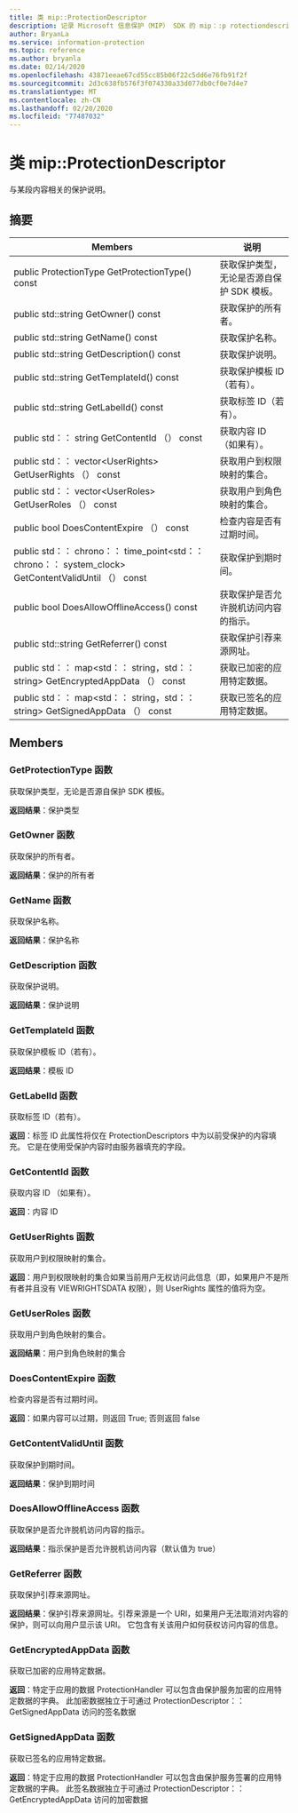 ```yaml
---
title: 类 mip::ProtectionDescriptor
description: 记录 Microsoft 信息保护（MIP） SDK 的 mip：:p rotectiondescriptor 类。
author: BryanLa
ms.service: information-protection
ms.topic: reference
ms.author: bryanla
ms.date: 02/14/2020
ms.openlocfilehash: 43871eeae67cd55cc85b06f22c5dd6e76fb91f2f
ms.sourcegitcommit: 2d3c638fb576f3f074330a33d077db0cf0e7d4e7
ms.translationtype: MT
ms.contentlocale: zh-CN
ms.lasthandoff: 02/20/2020
ms.locfileid: "77487032"
---
```

# <a name="class-mipprotectiondescriptor"></a>类 mip::ProtectionDescriptor 
与某段内容相关的保护说明。
  
## <a name="summary"></a>摘要
 Members                        | 说明                                
--------------------------------|---------------------------------------------
public ProtectionType GetProtectionType() const  |  获取保护类型，无论是否源自保护 SDK 模板。
public std::string GetOwner() const  |  获取保护的所有者。
public std::string GetName() const  |  获取保护名称。
public std::string GetDescription() const  |  获取保护说明。
public std::string GetTemplateId() const  |  获取保护模板 ID（若有）。
public std::string GetLabelId() const  |  获取标签 ID（若有）。
public std：： string GetContentId （） const  |  获取内容 ID （如果有）。
public std：： vector\<UserRights\> GetUserRights （） const  |  获取用户到权限映射的集合。
public std：： vector\<UserRoles\> GetUserRoles （） const  |  获取用户到角色映射的集合。
public bool DoesContentExpire （） const  |  检查内容是否有过期时间。
public std：： chrono：： time_point\<std：： chrono：： system_clock\> GetContentValidUntil （） const  |  获取保护到期时间。
public bool DoesAllowOfflineAccess() const  |  获取保护是否允许脱机访问内容的指示。
public std::string GetReferrer() const  |  获取保护引荐来源网址。
public std：： map\<std：： string，std：： string\> GetEncryptedAppData （） const  |  获取已加密的应用特定数据。
public std：： map\<std：： string，std：： string\> GetSignedAppData （） const  |  获取已签名的应用特定数据。
  
## <a name="members"></a>Members
  
### <a name="getprotectiontype-function"></a>GetProtectionType 函数
获取保护类型，无论是否源自保护 SDK 模板。

  
**返回结果**：保护类型
  
### <a name="getowner-function"></a>GetOwner 函数
获取保护的所有者。

  
**返回结果**：保护的所有者
  
### <a name="getname-function"></a>GetName 函数
获取保护名称。

  
**返回结果**：保护名称
  
### <a name="getdescription-function"></a>GetDescription 函数
获取保护说明。

  
**返回结果**：保护说明
  
### <a name="gettemplateid-function"></a>GetTemplateId 函数
获取保护模板 ID（若有）。

  
**返回结果**：模板 ID
  
### <a name="getlabelid-function"></a>GetLabelId 函数
获取标签 ID（若有）。

  
**返回**：标签 ID 此属性将仅在 ProtectionDescriptors 中为以前受保护的内容填充。 它是在使用受保护内容时由服务器填充的字段。
  
### <a name="getcontentid-function"></a>GetContentId 函数
获取内容 ID （如果有）。

  
**返回**：内容 ID
  
### <a name="getuserrights-function"></a>GetUserRights 函数
获取用户到权限映射的集合。

  
**返回**：用户到权限映射的集合如果当前用户无权访问此信息（即，如果用户不是所有者并且没有 VIEWRIGHTSDATA 权限），则 UserRights 属性的值将为空。
  
### <a name="getuserroles-function"></a>GetUserRoles 函数
获取用户到角色映射的集合。

  
**返回结果**：用户到角色映射的集合
  
### <a name="doescontentexpire-function"></a>DoesContentExpire 函数
检查内容是否有过期时间。

  
**返回**：如果内容可以过期，则返回 True; 否则返回 false
  
### <a name="getcontentvaliduntil-function"></a>GetContentValidUntil 函数
获取保护到期时间。

  
**返回结果**：保护到期时间
  
### <a name="doesallowofflineaccess-function"></a>DoesAllowOfflineAccess 函数
获取保护是否允许脱机访问内容的指示。

  
**返回结果**：指示保护是否允许脱机访问内容（默认值为 true）
  
### <a name="getreferrer-function"></a>GetReferrer 函数
获取保护引荐来源网址。

  
**返回结果**：保护引荐来源网址。引荐来源是一个 URI，如果用户无法取消对内容的保护，则可以向用户显示该 URI。 它包含有关该用户如何获权访问内容的信息。
  
### <a name="getencryptedappdata-function"></a>GetEncryptedAppData 函数
获取已加密的应用特定数据。

  
**返回**：特定于应用的数据 ProtectionHandler 可以包含由保护服务加密的应用特定数据的字典。 此加密数据独立于可通过 ProtectionDescriptor：： GetSignedAppData 访问的签名数据
  
### <a name="getsignedappdata-function"></a>GetSignedAppData 函数
获取已签名的应用特定数据。

  
**返回**：特定于应用的数据 ProtectionHandler 可以包含由保护服务签署的应用特定数据的字典。 此签名数据独立于可通过 ProtectionDescriptor：： GetEncryptedAppData 访问的加密数据